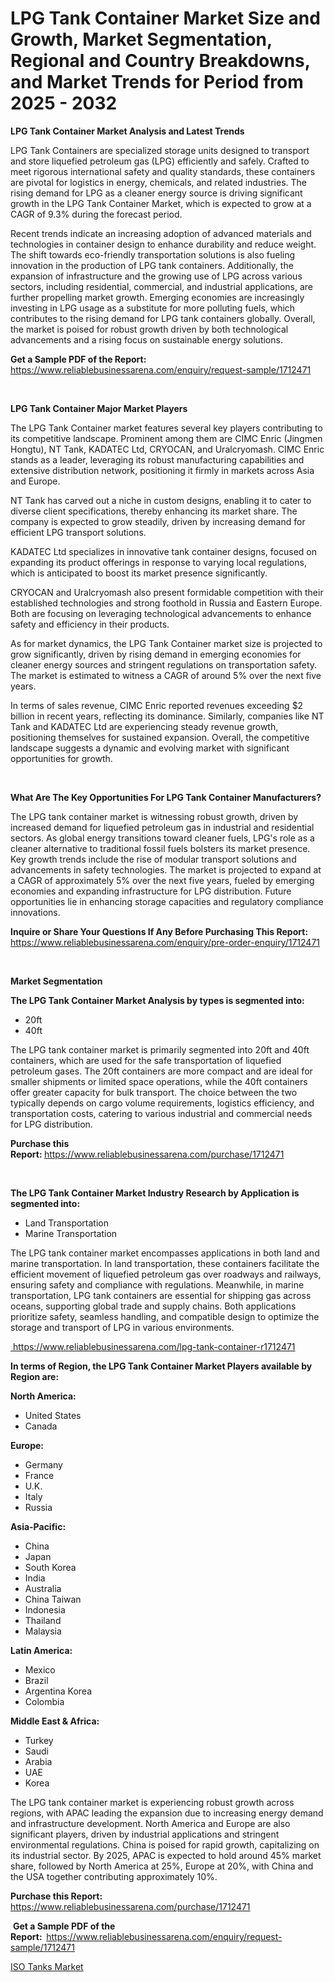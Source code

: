 <p><h1>LPG Tank Container Market Size and Growth, Market Segmentation, Regional and Country Breakdowns, and Market Trends for Period from 2025 -  2032</h1></p><p><strong>LPG Tank Container Market Analysis and Latest Trends</strong></p>
<p><p>LPG Tank Containers are specialized storage units designed to transport and store liquefied petroleum gas (LPG) efficiently and safely. Crafted to meet rigorous international safety and quality standards, these containers are pivotal for logistics in energy, chemicals, and related industries. The rising demand for LPG as a cleaner energy source is driving significant growth in the LPG Tank Container Market, which is expected to grow at a CAGR of 9.3% during the forecast period.</p><p>Recent trends indicate an increasing adoption of advanced materials and technologies in container design to enhance durability and reduce weight. The shift towards eco-friendly transportation solutions is also fueling innovation in the production of LPG tank containers. Additionally, the expansion of infrastructure and the growing use of LPG across various sectors, including residential, commercial, and industrial applications, are further propelling market growth. Emerging economies are increasingly investing in LPG usage as a substitute for more polluting fuels, which contributes to the rising demand for LPG tank containers globally. Overall, the market is poised for robust growth driven by both technological advancements and a rising focus on sustainable energy solutions.</p></p>
<p><strong>Get a Sample PDF of the Report:&nbsp;</strong> <a href="https://www.reliablebusinessarena.com/enquiry/request-sample/1712471?utm_campaign=1891&utm_medium=2&utm_source=Github&utm_content=ia&utm_term=11012025&utm_id=lpg-tank-container">https://www.reliablebusinessarena.com/enquiry/request-sample/1712471</a></p>
<p>&nbsp;</p>
<p><strong>LPG Tank Container Major Market Players</strong></p>
<p><p>The LPG Tank Container market features several key players contributing to its competitive landscape. Prominent among them are CIMC Enric (Jingmen Hongtu), NT Tank, KADATEC Ltd, CRYOCAN, and Uralcryomash. CIMC Enric stands as a leader, leveraging its robust manufacturing capabilities and extensive distribution network, positioning it firmly in markets across Asia and Europe. </p><p>NT Tank has carved out a niche in custom designs, enabling it to cater to diverse client specifications, thereby enhancing its market share. The company is expected to grow steadily, driven by increasing demand for efficient LPG transport solutions. </p><p>KADATEC Ltd specializes in innovative tank container designs, focused on expanding its product offerings in response to varying local regulations, which is anticipated to boost its market presence significantly.</p><p>CRYOCAN and Uralcryomash also present formidable competition with their established technologies and strong foothold in Russia and Eastern Europe. Both are focusing on leveraging technological advancements to enhance safety and efficiency in their products.</p><p>As for market dynamics, the LPG Tank Container market size is projected to grow significantly, driven by rising demand in emerging economies for cleaner energy sources and stringent regulations on transportation safety. The market is estimated to witness a CAGR of around 5% over the next five years.</p><p>In terms of sales revenue, CIMC Enric reported revenues exceeding $2 billion in recent years, reflecting its dominance. Similarly, companies like NT Tank and KADATEC Ltd are experiencing steady revenue growth, positioning themselves for sustained expansion. Overall, the competitive landscape suggests a dynamic and evolving market with significant opportunities for growth.</p></p>
<p>&nbsp;</p>
<p><strong>What Are The Key Opportunities For LPG Tank Container Manufacturers?</strong></p>
<p><p>The LPG tank container market is witnessing robust growth, driven by increased demand for liquefied petroleum gas in industrial and residential sectors. As global energy transitions toward cleaner fuels, LPG's role as a cleaner alternative to traditional fossil fuels bolsters its market presence. Key growth trends include the rise of modular transport solutions and advancements in safety technologies. The market is projected to expand at a CAGR of approximately 5% over the next five years, fueled by emerging economies and expanding infrastructure for LPG distribution. Future opportunities lie in enhancing storage capacities and regulatory compliance innovations.</p></p>
<p><strong>Inquire or Share Your Questions If Any Before Purchasing This Report:</strong> <a href="https://www.reliablebusinessarena.com/enquiry/pre-order-enquiry/1712471?utm_campaign=1891&utm_medium=2&utm_source=Github&utm_content=ia&utm_term=11012025&utm_id=lpg-tank-container">https://www.reliablebusinessarena.com/enquiry/pre-order-enquiry/1712471</a></p>
<p>&nbsp;</p>
<p><strong>Market Segmentation</strong></p>
<p><strong>The LPG Tank Container Market Analysis by types is segmented into:</strong></p>
<p><ul><li>20ft</li><li>40ft</li></ul></p>
<p><p>The LPG tank container market is primarily segmented into 20ft and 40ft containers, which are used for the safe transportation of liquefied petroleum gases. The 20ft containers are more compact and are ideal for smaller shipments or limited space operations, while the 40ft containers offer greater capacity for bulk transport. The choice between the two typically depends on cargo volume requirements, logistics efficiency, and transportation costs, catering to various industrial and commercial needs for LPG distribution.</p></p>
<p><strong>Purchase this Report:&nbsp;</strong><a href="https://www.reliablebusinessarena.com/purchase/1712471?utm_campaign=1891&utm_medium=2&utm_source=Github&utm_content=ia&utm_term=11012025&utm_id=lpg-tank-container">https://www.reliablebusinessarena.com/purchase/1712471</a></p>
<p>&nbsp;</p>
<p><strong>The LPG Tank Container Market Industry Research by Application is segmented into:</strong></p>
<p><ul><li>Land Transportation</li><li>Marine Transportation</li></ul></p>
<p><p>The LPG tank container market encompasses applications in both land and marine transportation. In land transportation, these containers facilitate the efficient movement of liquefied petroleum gas over roadways and railways, ensuring safety and compliance with regulations. Meanwhile, in marine transportation, LPG tank containers are essential for shipping gas across oceans, supporting global trade and supply chains. Both applications prioritize safety, seamless handling, and compatible design to optimize the storage and transport of LPG in various environments.</p></p>
<p><a href="https://www.reliablebusinessarena.com/lpg-tank-container-r1712471?utm_campaign=1891&utm_medium=2&utm_source=Github&utm_content=ia&utm_term=11012025&utm_id=lpg-tank-container">&nbsp;https://www.reliablebusinessarena.com/lpg-tank-container-r1712471</a></p>
<p><strong>In terms of Region, the LPG Tank Container Market Players available by Region are:</strong></p>
<p>
    <p> <strong> North America: </strong>
        <ul>
            <li>United States</li>
            <li>Canada</li>
        </ul>
        </p> 
    <p> <strong> Europe: </strong>
        <ul>
            <li>Germany</li>
            <li>France</li>
            <li>U.K.</li>
            <li>Italy</li>
            <li>Russia</li>
        </ul>
        </p> 
    <p> <strong> Asia-Pacific: </strong>
        <ul>
            <li>China</li>
            <li>Japan</li>
            <li>South Korea</li>
            <li>India</li>
            <li>Australia</li>
            <li>China Taiwan</li>
            <li>Indonesia</li>
            <li>Thailand</li>
            <li>Malaysia</li>
        </ul>
        </p> 
    <p> <strong> Latin America: </strong>
        <ul>
            <li>Mexico</li>
            <li>Brazil</li>
            <li>Argentina Korea</li>
            <li>Colombia</li>
        </ul>
        </p> 
    <p> <strong> Middle East & Africa: </strong>
        <ul>
            <li>Turkey</li>
            <li>Saudi</li>
            <li>Arabia</li>
            <li>UAE</li>
            <li>Korea</li>
        </ul>
    </p>
    </p>
<p><p>The LPG tank container market is experiencing robust growth across regions, with APAC leading the expansion due to increasing energy demand and infrastructure development. North America and Europe are also significant players, driven by industrial applications and stringent environmental regulations. China is poised for rapid growth, capitalizing on its industrial sector. By 2025, APAC is expected to hold around 45% market share, followed by North America at 25%, Europe at 20%, with China and the USA together contributing approximately 10%.</p></p>
<p><strong>Purchase this Report: </strong><a href="https://www.reliablebusinessarena.com/purchase/1712471?utm_campaign=1891&utm_medium=2&utm_source=Github&utm_content=ia&utm_term=11012025&utm_id=lpg-tank-container">https://www.reliablebusinessarena.com/purchase/1712471</a></p>
<p>&nbsp;<strong>Get a Sample PDF of the Report:&nbsp;&nbsp;</strong><a href="https://www.reliablebusinessarena.com/enquiry/request-sample/1712471?utm_campaign=1891&utm_medium=2&utm_source=Github&utm_content=ia&utm_term=11012025&utm_id=lpg-tank-container">https://www.reliablebusinessarena.com/enquiry/request-sample/1712471</a></p>
<p><strong></strong></p>
<p><p><a href="https://github.com/Krish2023na/Market-Research-Report-List-7/blob/main/iso-tanks-market.md?utm_campaign=1891&utm_medium=2&utm_source=Github&utm_content=ia&utm_term=11012025&utm_id=lpg-tank-container">ISO Tanks Market</a></p></p>